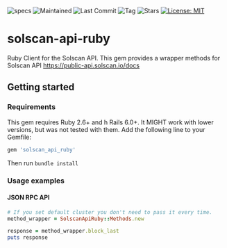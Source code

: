 

![specs](https://github.com/Block-Logic/solscan-api-ruby/actions/workflows/specs.yml/badge.svg)
![Maintained](https://img.shields.io/badge/Maintained%3F-yes-green.svg)
![Last Commit](https://img.shields.io/github/last-commit/Block-Logic/solscan-api-ruby)
![Tag](https://img.shields.io/github/v/tag/Block-Logic/solscan-api-ruby)
![Stars](https://img.shields.io/github/stars/Block-Logic/solscan-api-ruby.svg)
[![License: MIT](https://img.shields.io/badge/License-MIT-yellow.svg)](https://opensource.org/licenses/MIT)
# solscan-api-ruby
Ruby Client for the Solscan API. This gem provides a wrapper methods for Solscan API https://public-api.solscan.io/docs

## Getting started

### Requirements

This gem requires Ruby 2.6+ and h Rails 6.0+. It MIGHT work with lower versions, but was not tested with them.
Add the following line to your Gemfile:

```ruby
gem 'solscan_api_ruby'
```

Then run `bundle install`

### Usage examples

#### JSON RPC API
```ruby
# If you set default cluster you don't need to pass it every time.
method_wrapper = SolscanApiRuby::Methods.new

response = method_wrapper.block_last
puts response
```
